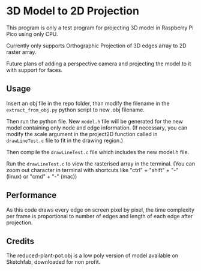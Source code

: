 # 3D Model to 2D Projection
This program is only a test program for projecting 3D model in Raspberry Pi Pico using only CPU.  

Currently only supports Orthographic Projection of 3D edges array to 2D raster array.

Future plans of adding a perspective camera and projecting the model to it with support for faces.


## Usage
Insert an obj file in the repo folder, than modify the filename in the ```extract_from_obj.py``` python script to new .obj filename.

Then run the python file. New ```model.h``` file will be generated for the new model containing only node and edge information. 
(If necessary, you can modify the scale argument in the project2D function called in ```drawLineTest.c``` file to fit in the drawing region.)

Then compile the ```drawLineTest.c``` file which includes the new model.h file. 

Run the ```drawLineTest.c``` to view the rasterised array in the terminal. (You can zoom out character in terminal with shortcuts like "ctrl" + "shift" + "-" (linux) or "cmd" + "-" (mac))

## Performance
As this code draws every edge on screen pixel by pixel, the time complexity per frame is proportional to number of edges and length of each edge after projection.

## Credits
The reduced-plant-pot.obj is a low poly version of model available on Sketchfab, downloaded for non profit.
